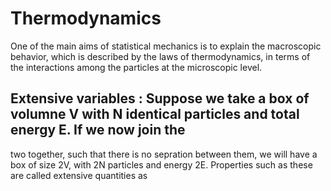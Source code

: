 # Thermodynamics

One of the main aims of statistical mechanics is to explain the macroscopic behavior, which is described by the laws of 
thermodynamics, in terms of the interactions among the particles at the microscopic level. 

## Extensive variables : Suppose we take a box of volumne V with N identical particles and total energy E. If we now join the
two together, such that there is no sepration between them, we will have a box of size 2V, with 2N particles and energy 2E. 
Properties such as these are called extensive quantities as 
